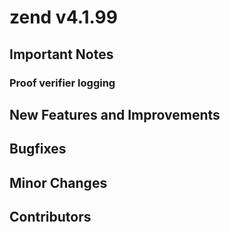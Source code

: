 zend v4.1.99
=========

## Important Notes

### Proof verifier logging

## New Features and Improvements

## Bugfixes

## Minor Changes

## Contributors

